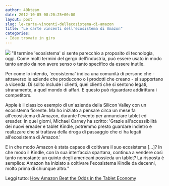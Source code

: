 ```yaml
---
author: 40kteam
date: 2012-10-05 08:20:25+00:00
layout: post
slug: le-carte-vincenti-dellecosistema-di-amazon
title: "Le carte vincenti dell'ecosistema di Amazon"
categories:
- Idee trovate in giro
---
```


![](http://40k.it/wp-content/uploads/2012/10/shutterstock_81629251.jpeg) "Il termine 'ecosistema' si sente parecchio a proposito di tecnologia, oggi. Come molti termini del gergo dell'industria, può essere usato in modo tanto ampio da non avere senso o tanto specifico da essere inutile. 

Per come lo intendo, 'ecosistema' indica una comunità di persone che - attraverso le aziende che producono o i prodotti che creano - si supportano a vicenda. Di solito include i clienti, quei clienti che si sentono legati, stranamente, a quel mondo di affari. E questo può riguardare addirittura i competitors.

Apple è il classico esempio di un'azienda della Silicon Valley con un ecosistema fiorente. Ma ho iniziato a pensare circa un mese fa all'ecosistema di Amazon, durante l'evento per annunciare tablet ed ereader. In quei giorni, Michael Carney ha scritto: 'Grazie all'accessibilità dei nuovi ereader e tablet Kindle, potremmo presto guardare indietro e realizzare che si trattava della droga di passaggio che ci ha legati all'ecosistema di Amazon.'

E in che modo Amazon è stata capace di coltivare il suo ecosistema [...]? In che modo il Kindle, con la sua interfaccia spartana, continua a vendere così tanto nonostante un quinto degli americani possieda un tablet? La risposta è semplice: Amazon ha iniziato a coltivare l'ecosistema Kindle da decenni, molto prima di chiunque altro."

Leggi tutto: [How Amazon Beat the Odds in the Tablet Economy](http://pandodaily.com/2012/10/03/how-amazon-beat-the-odds-in-the-tablet-economy/)
